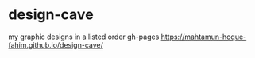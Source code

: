 # design-cave
my graphic designs in a listed order
gh-pages https://mahtamun-hoque-fahim.github.io/design-cave/
